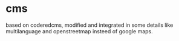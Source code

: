 # cms 
based on coderedcms, modified and integrated in some details like multilanguage and openstreetmap insteed of google maps.
